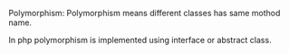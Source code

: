 Polymorphism: Polymorphism means different classes has same mothod name.

In php polymorphism is implemented using interface or abstract class.